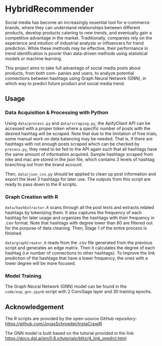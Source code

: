 # HybridRecommender

Social media has become an increasingly essential tool for e-commerce brands, where they can understand relationships between different products, develop products catering to new trends, and eventually gain a competitive advantage in the market. Traditionally, companies rely on the experience and intuition of industrial analysts or influencers for trend prediction. While these methods may be effective, their performance in trend identification is poorer than data-driven methods using statistical models or machine learning.

This project aims to take full advantage of social media posts about products, from both com- panies and users, to analyze potential connections between hashtags using Graph Neural Network (GNN), in which way to predict future product and social media trend.

## Usage
### Data Acquisition & Processing with Python
Using `data/process.py` and `data/scraping.py`, the ApifyClient API can be accessed with a proper token where a specific number of posts with the desired hashtag will be scraped. Note that due to the limitation of free trials, some manual work on data balancing may be needed. That is, if there are hashtags with not enough posts scraped which can be checked by `process.py`, they need to be fed to the API again such that all hashtags have the same amount of information acquired. Sample hashtags scraped from nike and mac are stored in the json file, which contains 3 levels of hashtag branching out from the brand account.

Then, `data/json_csv.py` should be applied to clean up post information and export the level 3 hashtags for later use. The outputs from this script are ready to pass down to the R scripts.

### Graph Creation with R
`data/hashExtractor.R` scans through all the post texts and extracts related hashtags by tokenizing them. It also captures the frequency of each hashtag for later usage and organizes the hashtags with their frequency in .csv format. Note that hashtags with degree lower than 80 are filtered out for the purpose of data cleaning. Then, Stage 1 of the entire process is finished.

`data/graphCreator.R` reads from the .csv file generated from the previous script and generates an edge matrix. Then it calculates the degree of each hashtag (i.e number of connections to other hashtags). To improve the link prediction of the hashtags that have a lower frequency, the ones with a lower degree will be more focused.

### Model Training
The Graph Neural Network (GNN) model can be found in the `code/exp_gnn.ipynb` script with 2 ConvSage layer and 30 training epochs. 

## Acknowledgement
The R scripts are provided by the open-source GitHub repository: https://github.com/JonasSchroeder/InstaCrawlR

The GNN model is built based on the tutorial provided in the link: https://docs.dgl.ai/en/0.8.x/tutorials/blitz/4_link_predict.html
